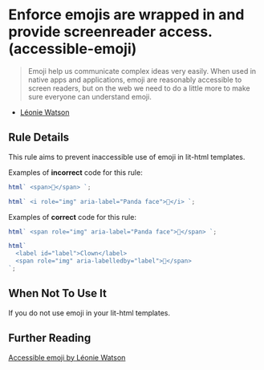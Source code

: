 # Enforce emojis are wrapped in <span> and provide screenreader access. (accessible-emoji)

> Emoji help us communicate complex ideas very easily. When used in native apps and applications, emoji are reasonably accessible to screen readers, but on the web we need to do a little more to make sure everyone can understand emoji.

- [Léonie Watson](https://tink.uk/accessible-emoji/)

## Rule Details

This rule aims to prevent inaccessible use of emoji in lit-html templates.

Examples of **incorrect** code for this rule:

```js
html` <span>🐼</span> `;
```

```js
html` <i role="img" aria-label="Panda face">🐼</i> `;
```

Examples of **correct** code for this rule:

```js
html` <span role="img" aria-label="Panda face">🐼</span> `;
```

```js
html`
  <label id="label">Clown</label>
  <span role="img" aria-labelledby="label">🤡</span>
`;
```

## When Not To Use It

If you do not use emoji in your lit-html templates.

## Further Reading

[Accessible emoji by Léonie Watson](https://tink.uk/accessible-emoji/)
